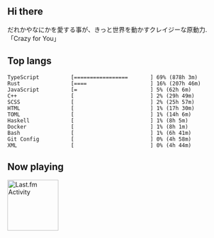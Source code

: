<!-- deno-fmt-ignore-file -->
## Hi there

だれかやなにかを愛する事が、きっと世界を動かすクレイジーな原動力. 「Crazy for You」



## Top langs

```
TypeScript          [=================       ] 69% (878h 3m)
Rust                [====                    ] 16% (207h 46m)
JavaScript          [=                       ] 5% (62h 6m)
C++                 [                        ] 2% (29h 49m)
SCSS                [                        ] 2% (25h 57m)
HTML                [                        ] 1% (17h 30m)
TOML                [                        ] 1% (14h 6m)
Haskell             [                        ] 1% (8h 5m)
Docker              [                        ] 1% (8h 1m)
Bash                [                        ] 1% (6h 41m)
Git Config          [                        ] 0% (4h 58m)
XML                 [                        ] 0% (4h 44m)
```


## Now playing


<a href="https://github.com/kiosion/toru">
  <picture>
    <source media="(prefers-color-scheme: dark)" srcset="https://toru.kio.dev/api/v1/re-taro?blur&border_width=0&border_radius=26&theme=nord">
    <source media="(prefers-color-scheme: light)" srcset="https://toru.kio.dev/api/v1/re-taro?blur&border_width=0&border_radius=26&theme=light">
    <img alt="Last.fm Activity" src="https://toru.kio.dev/api/v1/re-taro?blur&border_width=0&border_radius=26" height="115" />
  </picture>
</a>
